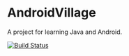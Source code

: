 AndroidVillage
==============

A project for learning Java and Android.

[![Build Status](https://travis-ci.org/edwardinubuntu/AndroidVillage.svg?branch=master)](https://travis-ci.org/edwardinubuntu/AndroidVillage)
